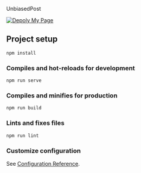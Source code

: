 UnbiasedPost

[![Depoly My Page ](https://github.com/PRABIRSOFT/home/actions/workflows/deployment.yml/badge.svg)](https://github.com/PRABIRSOFT/home/actions/workflows/deployment.yml)

## Project setup
```
npm install
```

### Compiles and hot-reloads for development
```
npm run serve
```

### Compiles and minifies for production
```
npm run build
```

### Lints and fixes files
```
npm run lint
```

### Customize configuration
See [Configuration Reference](https://cli.vuejs.org/config/).
